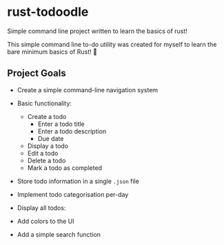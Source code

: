 # rust-todoodle
Simple command line project written to learn the basics of rust!

This simple command line to-do utility was created for myself to learn the bare minimum basics of Rust! 🦀

## Project Goals

- Create a simple command-line navigation system
- Basic functionality:
    - Create a todo 
        - Enter a todo title
        - Enter a todo description
        - Due date
    - Display a todo
    - Edit a todo
    - Delete a todo
    - Mark a todo as completed


- Store todo information in a single `.json` file
- Implement todo categorisation per-day
- Display all todos:

- Add colors to the UI
- Add a simple search function
